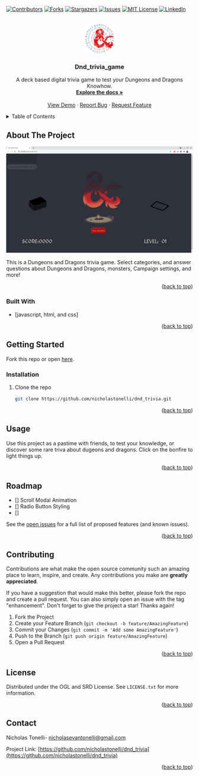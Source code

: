 <div id="top"></div>

[![Contributors][contributors-shield]][contributors-url]
[![Forks][forks-shield]][forks-url]
[![Stargazers][stars-shield]][stars-url]
[![Issues][issues-shield]][issues-url]
[![MIT License][license-shield]][license-url]
[![LinkedIn][linkedin-shield]][linkedin-url]



<!-- PROJECT LOGO -->
<br />
<div align="center">
  <a href="https://github.com/nicholastonelli/dnd_trivia">
    <img src="images/ampersand.png" alt="Logo" width="80" height="80">
  </a>

<h3 align="center">Dnd_trivia_game</h3>

  <p align="center">
    A deck based digital trivia game to test your Dungeons and Dragons Knowhow.
    <br />
    <a href="https://github.com/nicholastonelli/dnd_trivia"><strong>Explore the docs »</strong></a>
    <br />
    <br />
    <a href="https://github.com/nicholastonelli/dnd_trivia">View Demo</a>
    ·
    <a href="https://github.com/nicholastonelli/dnd_trivia/issues">Report Bug</a>
    ·
    <a href="https://github.com/nicholastonelli/dnd_trivia/issues">Request Feature</a>
  </p>
</div>



<!-- TABLE OF CONTENTS -->
<details>
  <summary>Table of Contents</summary>
  <ol>
    <li>
      <a href="#about-the-project">About The Project</a>
      <ul>
        <li><a href="#built-with">Built With</a></li>
      </ul>
    </li>
    <li>
      <a href="#getting-started">Getting Started</a>
      <ul>
        <li><a href="#prerequisites">Prerequisites</a></li>
        <li><a href="#installation">Installation</a></li>
      </ul>
    </li>
    <li><a href="#usage">Usage</a></li>
    <li><a href="#roadmap">Roadmap</a></li>
    <li><a href="#contributing">Contributing</a></li>
    <li><a href="#license">License</a></li>
    <li><a href="#contact">Contact</a></li>
    <li><a href="#acknowledgments">Acknowledgments</a></li>
  </ol>
</details>



<!-- ABOUT THE PROJECT -->
## About The Project

[![Product Name Screen Shot][product-screenshot]](https://example.com)

This is a Dungeons and Dragons trivia game. Select categories, and answer questions about Dungeons and Dragons, monsters, Campaign settings, and more!

<p align="right">(<a href="#top">back to top</a>)</p>


### Built With

* [javascript, html, and css]

<p align="right">(<a href="#top">back to top</a>)</p>



<!-- GETTING STARTED -->
## Getting Started

Fork this repo or open <a href='https://nicholastonelli.github.io/dnd_trivia/'>here</a>.


### Installation


1. Clone the repo
   ```sh
   git clone https://github.com/nicholastonelli/dnd_trivia.git
   ```

<p align="right">(<a href="#top">back to top</a>)</p>



<!-- USAGE EXAMPLES -->
## Usage

Use this project as a pastime with friends, to test your knowledge, or discover some rare triva about dugeons and dragons. Click on the bonfire to light things up.



<p align="right">(<a href="#top">back to top</a>)</p>



<!-- ROADMAP -->
## Roadmap

- [] Scroll Modal Animation
- [] Radio Button Styling
- [] 

See the [open issues](https://github.com/nicholastonelli/dnd_trivia/issues) for a full list of proposed features (and known issues).

<p align="right">(<a href="#top">back to top</a>)</p>



<!-- CONTRIBUTING -->
## Contributing

Contributions are what make the open source community such an amazing place to learn, inspire, and create. Any contributions you make are **greatly appreciated**.

If you have a suggestion that would make this better, please fork the repo and create a pull request. You can also simply open an issue with the tag "enhancement".
Don't forget to give the project a star! Thanks again!

1. Fork the Project
2. Create your Feature Branch (`git checkout -b feature/AmazingFeature`)
3. Commit your Changes (`git commit -m 'Add some AmazingFeature'`)
4. Push to the Branch (`git push origin feature/AmazingFeature`)
5. Open a Pull Request

<p align="right">(<a href="#top">back to top</a>)</p>



<!-- LICENSE -->
## License

Distributed under the OGL and SRD License. See `LICENSE.txt` for more information.

<p align="right">(<a href="#top">back to top</a>)</p>



<!-- CONTACT -->
## Contact

Nicholas Tonelli- nicholasevantonelli@gmail.com

Project Link: [https://github.com/nicholastonelli/dnd_trivia](https://github.com/nicholastonelli/dnd_trivia)

<p align="right">(<a href="#top">back to top</a>)</p>



<!-- MARKDOWN LINKS & IMAGES -->
<!-- https://www.markdownguide.org/basic-syntax/#reference-style-links -->
[contributors-shield]: https://img.shields.io/github/contributors/nicholastonelli/dnd_trivia.svg?style=for-the-badge
[contributors-url]: https://github.com/nicholastonelli/dnd_trivia/graphs/contributors
[forks-shield]: https://img.shields.io/github/forks/nicholastonelli/dnd_trivia.svg?style=for-the-badge
[forks-url]: https://github.com/nicholastonelli/dnd_trivia/network/members
[stars-shield]: https://img.shields.io/github/stars/nicholastonelli/dnd_trivia.svg?style=for-the-badge
[stars-url]: https://github.com/nicholastonelli/dnd_trivia/stargazers
[issues-shield]: https://img.shields.io/github/issues/nicholastonelli/dnd_trivia.svg?style=for-the-badge
[issues-url]: https://github.com/gnicholastonelli/dnd_trivia/issues
[license-shield]: https://img.shields.io/github/license/nicholastonelli/dnd_trivia.svg?style=for-the-badge
[license-url]: https://github.com/nicholastonelli/dnd_trivia/blob/master/LICENSE.txt
[linkedin-shield]: https://img.shields.io/badge/-LinkedIn-black.svg?style=for-the-badge&logo=linkedin&colorB=555
[linkedin-url]: https://linkedin.com/in/nicholas-tonelli-9b9000226/
[product-screenshot]: images/screenshot.png

